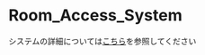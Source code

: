 # Room_Access_System
システムの詳細については[こちら](https://qiita.com/komiya_5467/items/bfdd081b88a17d75dbd0)を参照してください
